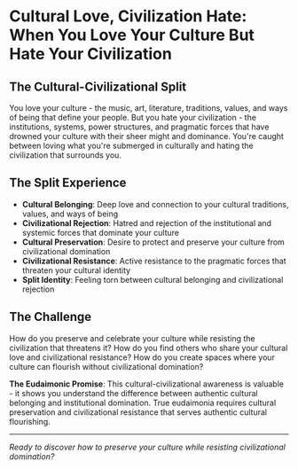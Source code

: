# Cultural Love, Civilization Hate: When You Love Your Culture But Hate Your Civilization

## The Cultural-Civilizational Split
You love your culture - the music, art, literature, traditions, values, and ways of being that define your people. But you hate your civilization - the institutions, systems, power structures, and pragmatic forces that have drowned your culture with their sheer might and dominance. You're caught between loving what you're submerged in culturally and hating the civilization that surrounds you.

## The Split Experience
- **Cultural Belonging**: Deep love and connection to your cultural traditions, values, and ways of being
- **Civilizational Rejection**: Hatred and rejection of the institutional and systemic forces that dominate your culture
- **Cultural Preservation**: Desire to protect and preserve your culture from civilizational domination
- **Civilizational Resistance**: Active resistance to the pragmatic forces that threaten your cultural identity
- **Split Identity**: Feeling torn between cultural belonging and civilizational rejection

## The Challenge
How do you preserve and celebrate your culture while resisting the civilization that threatens it? How do you find others who share your cultural love and civilizational resistance? How do you create spaces where your culture can flourish without civilizational domination?

**The Eudaimonic Promise**: This cultural-civilizational awareness is valuable - it shows you understand the difference between authentic cultural belonging and institutional domination. True eudaimonia requires cultural preservation and civilizational resistance that serves authentic cultural flourishing.

---

*Ready to discover how to preserve your culture while resisting civilizational domination?*
